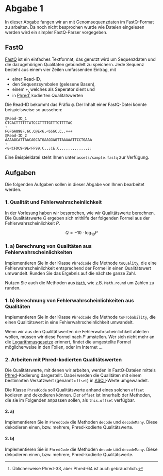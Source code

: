 # Abgabe 1

In dieser Abgabe fangen wir an mit Genomsequenzdaten im FastQ-Format zu arbeiten.
Da noch nicht besprochen wurde wie Dateien eingelesen werden wird ein simpler FastQ-Parser vorgegeben.

## FastQ

[FastQ](https://en.wikipedia.org/wiki/FASTQ_format) ist ein einfaches Textformat, das genutzt wird um Sequenzdaten und die dazugehörigen Qualitäten gebündelt zu speichern.
Jede Sequenz besteht aus einem vier Zeilen umfassenden Eintrag, mit

- einer Read-ID,
- den Sequenzsymbolen (gelesene Basen),
- einem `+`, welches als Seperator dient und
- in [Phred](https://en.wikipedia.org/wiki/Phred_quality_score)[^phred33] kodierten Qualitätswerten

[^phred33]: Üblicherweise Phred-33, aber Phred-64 ist auch gebräuchlich.

Die Read-ID bekommt das Präfix `@`.
Der Inhalt einer FastQ-Datei könnte beispielsweise so aussehen:

```fastq
@Read-ID_1
CTCACTTTTTTATCCCTTTTGTTTCTTTTAC
+
FGFGA898F,6C,C@E<6,<666C,C,,+++
@Read-ID_2
AAAAGCATTAACAGCATGAAGGAGTTAAAAATTCCTGAAA
+
<8<CFDC9<9E<FF99,C,,;CE,C,,,,,,,,,,,,,;;
```

Eine Beispieldatei steht Ihnen unter `assets/sample.fastq` zur Verfügung.

## Aufgaben

Die folgenden Aufgaben sollen in dieser Abgabe von Ihnen bearbeitet werden.

### 1. Qualität und Fehlerwahrscheinlichkeit

In der Vorlesung haben wir besprochen, wie wir Qualitätswerte berechnen.
Die Qualitätswerte $Q$ ergeben sich mithilfe der folgenden Formel aus der Fehlerwahrscheinlichkeit $P$.

$$
Q = -10 \cdot \log_{10} P
$$

### 1. a) Berechnung von Qualitäten aus Fehlerwahrscheinlichkeiten

Implementieren Sie in der Klasse `PhredCode` die Methode `toQuality`, die eine Fehlerwahrscheinlichkeit entsprechend der Formel in einen Qualitätswert umwandelt.
Runden Sie das Ergebnis auf die nächste ganze Zahl.

Nutzen Sie auch die Methoden aus [`Math`](https://docs.oracle.com/en/java/javase/17/docs/api/java.base/java/lang/Math.html), wie z.B. `Math.round` um Zahlen zu runden.

### 1. b) Berechnung von Fehlerwahrscheinlichkeiten aus Qualitäten

Implementieren Sie in der Klasse `PhredCode` die Methode `toProbability`, die einen Qualitätswert in eine Fehlerwahrscheinlichkeit umwandelt.

Wenn wir aus den Qualitätswerten die Fehlerwahrscheinlichkeit ableiten wollen, müssen wir diese Formel nach $P$ umstellen.
Wer sich nicht mehr an die [Logarithmusgesetze](https://en.wikipedia.org/wiki/List_of_logarithmic_identities) erinnert, findet die umgestellte Formel möglicherweise in den Folien, oder im Internet ...

### 2. Arbeiten mit Phred-kodierten Qualitätswerten

Die Qualitätswerte, mit denen wir arbeiten, werden in FastQ-Dateien mittels [Phred](https://en.wikipedia.org/wiki/Phred_quality_score)-Kodierung dargestellt.
Dabei werden die Qualitäten mit einem bestimmten Versatzwert (genannt `offset`) in [ASCII](https://en.wikipedia.org/wiki/ASCII#Printable_characters)-Werte umgewandelt.

Die Klasse `PhredCode` soll Qualitätswerte anhand eines solchen `offset` kodieren und dekodieren können.
Der `offset` ist innerhalb der Methoden, die sie im Folgenden anpassen sollen, als `this.offset` verfügbar.

#### 2. a)

Implementieren Sie in `PhredCode` die Methoden `decode` und  `decodeMany`.
Diese dekodieren einen, bzw. mehrere, Phred-kodierte Qualitätswerte.

#### 2. b)

Implementieren Sie in `PhredCode` die Methoden `decode` und  `decodeMany`.
Diese dekodieren einen, bzw. mehrere, Phred-kodierte Qualitätswerte.
